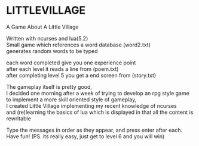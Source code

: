 # LITTLEVILLAGE 
A Game About A Little Village 

Written with ncurses and lua(5.2)  
Small game which references a word database (word2.txt)  
generates random words to be typed  
  
each word completed give you one experience point  
after each level it reads a line from (poem.txt)  
after completing level 5 you get a end screen from (story.txt)  
  
The gameplay itself is pretty good,  
I decided one morning after a week of trying to develop an rpg style game  
to implement a more skill oriented style of gameplay,  
I created Little Village implementing my recent knowledge of ncurses  
and (re)learning the basics of lua which is displayed in that all the content is rewritable  

Type the messages in order as they appear, and press enter after each.  
Have fun!  (PS. its really easy, just get to level 6 and you will win)  